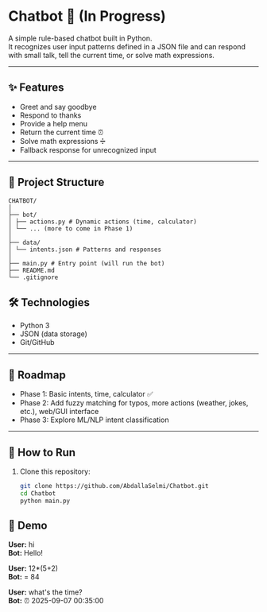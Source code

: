 # Chatbot 🤖 (In Progress)

A simple rule-based chatbot built in Python.  
It recognizes user input patterns defined in a JSON file and can respond with small talk, tell the current time, or solve math expressions.

---

## ✨ Features
- Greet and say goodbye  
- Respond to thanks  
- Provide a help menu  
- Return the current time ⏰  
- Solve math expressions ➗  
- Fallback response for unrecognized input  

---

## 📂 Project Structure
```
CHATBOT/
│
├── bot/
│ ├── actions.py # Dynamic actions (time, calculator)
│ └── ... (more to come in Phase 1)
│
├── data/
│ └── intents.json # Patterns and responses
│
├── main.py # Entry point (will run the bot)
├── README.md
└── .gitignore
```

## 🛠️ Technologies
- Python 3  
- JSON (data storage)  
- Git/GitHub  

---

## 📌 Roadmap
- Phase 1: Basic intents, time, calculator ✅  
- Phase 2: Add fuzzy matching for typos, more actions (weather, jokes, etc.), web/GUI interface  
- Phase 3: Explore ML/NLP intent classification  

---

## 🚀 How to Run
1. Clone this repository:
   ```bash
   git clone https://github.com/AbdallaSelmi/Chatbot.git
   cd Chatbot
   python main.py

## 💬 Demo
**User:** hi  
**Bot:** Hello!  

**User:** 12*(5+2)  
**Bot:** = 84  

**User:** what's the time?  
**Bot:** ⏰ 2025-09-07 00:35:00


